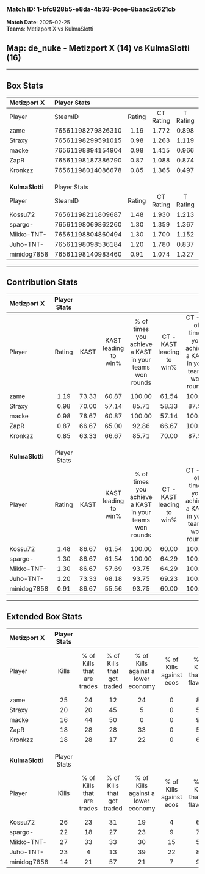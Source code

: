 ### Match ID: 1-bfc828b5-e8da-4b33-9cee-8baac2c621cb  
**Match Date**: 2025-02-25  
**Teams**: Metizport X vs KulmaSlotti  

## **Map**: de_nuke - Metizport X (14) vs KulmaSlotti (16)  
---  

## Box Stats  

| **Metizport X** | Player Stats      |        |           |          |       |       |       |         |        |      |     |
| :- | :- | :-: | :-: | :-: | :-: | :-: | :-: | :-: | :-: | :-: | :-: |
| Player          | SteamID           | Rating | CT Rating | T Rating | KAST  |  ADR  | Kills | Assists | Deaths | K/D  | HS% |
| zame            | 76561198279826310 |  1.19  |   1.772   |  0.898   | 73.33 | 83.0  |  25   |    6    |   23   | 1.09 | 36  |
| Straxy          | 76561198299591015 |  0.98  |   1.263   |  1.119   | 70.00 | 79.8  |  20   |    7    |   25   | 0.80 | 40  |
| macke           | 76561198894154904 |  0.98  |   1.415   |  0.966   | 76.67 | 78.8  |  16   |   12    |   22   | 0.73 | 62  |
| ZapR            | 76561198187386790 |  0.87  |   1.088   |  0.874   | 66.67 | 68.9  |  18   |    4    |   24   | 0.75 | 72  |
| Kronkzz         | 76561198014086678 |  0.85  |   1.365   |  0.497   | 63.33 | 59.6  |  18   |    7    |   23   | 0.78 | 38  |
|                 |                   |        |           |          |       |       |       |         |        |      |     |
|                 |                   |        |           |          |       |       |       |         |        |      |     |
|                 |                   |        |           |          |       |       |       |         |        |      |     |
| **KulmaSlotti** | Player Stats      |        |           |          |       |       |       |         |        |      |     |
| Player          | SteamID           | Rating | CT Rating | T Rating | KAST  |  ADR  | Kills | Assists | Deaths | K/D  | HS% |
| Kossu72         | 76561198211809687 |  1.48  |   1.930   |  1.213   | 86.67 | 106.7 |  26   |   10    |   19   | 1.37 | 46  |
| spargo-         | 76561198069862260 |  1.30  |   1.359   |  1.367   | 86.67 | 86.8  |  22   |   11    |   19   | 1.16 |  9  |
| Mikko-TNT-      | 76561198804860494 |  1.30  |   1.700   |  1.152   | 86.67 | 70.4  |  27   |    4    |   23   | 1.17 | 33  |
| Juho-TNT-       | 76561198098536184 |  1.20  |   1.780   |  0.837   | 73.33 | 93.7  |  23   |   10    |   22   | 1.05 | 65  |
| minidog7858     | 76561198140983460 |  0.91  |   1.074   |  1.327   | 86.67 | 42.1  |  14   |    5    |   19   | 0.74 | 50  |
---  

## Contribution Stats  

| **Metizport X** | Player Stats |       |                      |                                                        |                           |                                                             |                          |                                                            |
| :- | :-: | :-: | :-: | :-: | :-: | :-: | :-: | :-: |
| Player          |    Rating    | KAST  | KAST leading to win% | % of times you achieve a KAST in your teams won rounds | CT - KAST leading to win% | CT - % of times you achieve a KAST in your teams won rounds | T - KAST leading to win% | T - % of times you achieve a KAST in your teams won rounds |
| zame            |     1.19     | 73.33 |        60.87         |                         100.00                         |           61.54           |                           100.00                            |          60.00           |                           100.00                           |
| Straxy          |     0.98     | 70.00 |        57.14         |                         85.71                          |           58.33           |                            87.50                            |          55.56           |                           83.33                            |
| macke           |     0.98     | 76.67 |        60.87         |                         100.00                         |           57.14           |                           100.00                            |          66.67           |                           100.00                           |
| ZapR            |     0.87     | 66.67 |        65.00         |                         92.86                          |           66.67           |                           100.00                            |          62.50           |                           83.33                            |
| Kronkzz         |     0.85     | 63.33 |        66.67         |                         85.71                          |           70.00           |                            87.50                            |          62.50           |                           83.33                            |
|                 |              |       |                      |                                                        |                           |                                                             |                          |                                                            |
|                 |              |       |                      |                                                        |                           |                                                             |                          |                                                            |
|                 |              |       |                      |                                                        |                           |                                                             |                          |                                                            |
| **KulmaSlotti** | Player Stats |       |                      |                                                        |                           |                                                             |                          |                                                            |
| Player          |    Rating    | KAST  | KAST leading to win% | % of times you achieve a KAST in your teams won rounds | CT - KAST leading to win% | CT - % of times you achieve a KAST in your teams won rounds | T - KAST leading to win% | T - % of times you achieve a KAST in your teams won rounds |
| Kossu72         |     1.48     | 86.67 |        61.54         |                         100.00                         |           60.00           |                           100.00                            |          63.64           |                           100.00                           |
| spargo-         |     1.30     | 86.67 |        61.54         |                         100.00                         |           64.29           |                           100.00                            |          58.33           |                           100.00                           |
| Mikko-TNT-      |     1.30     | 86.67 |        57.69         |                         93.75                          |           64.29           |                           100.00                            |          50.00           |                           85.71                            |
| Juho-TNT-       |     1.20     | 73.33 |        68.18         |                         93.75                          |           69.23           |                           100.00                            |          66.67           |                           85.71                            |
| minidog7858     |     0.91     | 86.67 |        55.56         |                         93.75                          |           60.00           |                           100.00                            |          50.00           |                           85.71                            |
---  

## Extended Box Stats  

| **Metizport X** | Player Stats |                            |                            |                                    |                         |                              |                                 |        |                             |                                     |                          |                               |                            |
| :- | :-: | :-: | :-: | :-: | :-: | :-: | :-: | :-: | :-: | :-: | :-: | :-: | :-: |
| Player          |    Kills     | % of Kills that are trades | % of Kills that got traded | % of Kills against a lower economy | % of Kills against ecos | % of Kills that are flawless | % of Kills that are close duels | Deaths | % of Deaths that get traded | % of Deaths against a lower economy | % of Deaths against ecos | % of Deaths that are flawless | % of Deaths that are close |
| zame            |      25      |             24             |             12             |                 24                 |            0            |              84              |                0                |   23   |             26              |                 13                  |            0             |              83               |             9              |
| Straxy          |      20      |             20             |             45             |                 5                  |            0            |              50              |               10                |   25   |             40              |                  8                  |            0             |              72               |             4              |
| macke           |      16      |             44             |             50             |                 0                  |            0            |              94              |                6                |   22   |             23              |                  5                  |            0             |              50               |             5              |
| ZapR            |      18      |             28             |             28             |                 33                 |            0            |              56              |               11                |   24   |             25              |                  8                  |            0             |              75               |             4              |
| Kronkzz         |      18      |             28             |             17             |                 22                 |            0            |              61              |                6                |   23   |             26              |                  9                  |            4             |              70               |             4              |
|                 |              |                            |                            |                                    |                         |                              |                                 |        |                             |                                     |                          |                               |                            |
|                 |              |                            |                            |                                    |                         |                              |                                 |        |                             |                                     |                          |                               |                            |
|                 |              |                            |                            |                                    |                         |                              |                                 |        |                             |                                     |                          |                               |                            |
| **KulmaSlotti** | Player Stats |                            |                            |                                    |                         |                              |                                 |        |                             |                                     |                          |                               |                            |
| Player          |    Kills     | % of Kills that are trades | % of Kills that got traded | % of Kills against a lower economy | % of Kills against ecos | % of Kills that are flawless | % of Kills that are close duels | Deaths | % of Deaths that get traded | % of Deaths against a lower economy | % of Deaths against ecos | % of Deaths that are flawless | % of Deaths that are close |
| Kossu72         |      26      |             23             |             31             |                 19                 |            4            |              62              |                4                |   19   |             26              |                 21                  |            11            |              37               |             11             |
| spargo-         |      22      |             18             |             27             |                 23                 |            9            |              77              |                0                |   19   |             16              |                 11                  |            0             |              84               |             5              |
| Mikko-TNT-      |      27      |             33             |             33             |                 30                 |           15            |              56              |                7                |   23   |             30              |                 17                  |            9             |              74               |             4              |
| Juho-TNT-       |      23      |             4              |             13             |                 39                 |           22            |              87              |                4                |   22   |             27              |                 14                  |            5             |              68               |             5              |
| minidog7858     |      14      |             21             |             57             |                 21                 |            7            |              93              |               14                |   19   |             42              |                 16                  |            5             |              63               |             5              |
